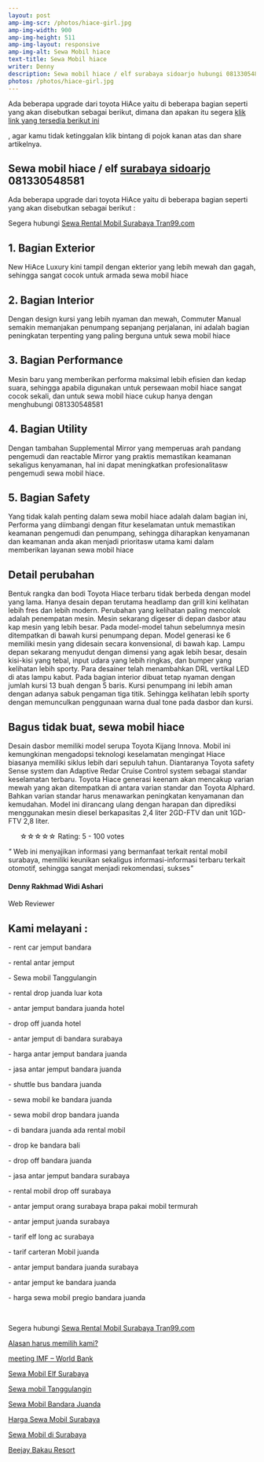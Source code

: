 ```yaml
---
layout: post
amp-img-scr: /photos/hiace-girl.jpg
amp-img-width: 900
amp-img-height: 511
amp-img-layout: responsive
amp-img-alt: Sewa Mobil hiace
text-title: Sewa Mobil hiace
writer: Denny
description: Sewa mobil hiace / elf surabaya sidoarjo hubungi 081330548581 Ada beberapa upgrade dari toyota HiAce yaitu di beberapa bagian seperti yang akan disebutkan sebagai berikut, dimana dan apakan itu segera klik link yang tersedia berikut ini, agar kamu tidak ketinggalan klik bintang di pojok kanan atas dan share artikelnya.
photos: /photos/hiace-girl.jpg
---
```

<p class="post">Ada beberapa upgrade dari toyota HiAce yaitu di beberapa bagian seperti yang akan disebutkan sebagai berikut, dimana dan apakan itu segera  <a href="https://tran99.com/">klik link yang tersedia berikut ini</a>

, agar kamu tidak ketinggalan klik bintang di pojok kanan atas dan share artikelnya.</p>

<h2 class="post">Sewa mobil hiace / elf <a href="https://tran99.com/2019/09/02/sewa-mobil-hiace/">surabaya sidoarjo</a> 081330548581</h2>
<amp-img class="post" src="/photos/hiace-girl-2.jpg" width="696" height="463" layout="responsive" alt="Sewa mobil hiace surabaya trans99"></amp-img>

<p class="post">Ada beberapa upgrade dari toyota HiAce yaitu di beberapa bagian seperti yang akan disebutkan sebagai berikut :</p>
<p class="post">Segera hubungi <a href="https://tran99.com/">Sewa Rental Mobil Surabaya Tran99.com</a></p>
<h2 class="post">1. Bagian Exterior</h2>
<p class="post">New HiAce Luxury kini tampil dengan ekterior yang lebih mewah dan gagah, sehingga sangat cocok untuk armada sewa mobil hiace</p>
<h2 class="post">2. Bagian Interior</h2>
<p class="post">Dengan design kursi yang lebih nyaman dan mewah, Commuter Manual semakin memanjakan penumpang sepanjang perjalanan, ini adalah bagian peningkatan terpenting yang paling berguna untuk sewa mobil hiace</p>
<h2 class="post">3. Bagian Performance</h2>
<p class="post">Mesin baru yang memberikan performa maksimal lebih efisien dan kedap suara, sehingga apabila digunakan untuk persewaan mobil hiace sangat cocok sekali, dan untuk sewa mobil hiace cukup hanya dengan menghubungi 081330548581</p>
<h2 class="post">4. Bagian Utility</h2>
<p class="post">Dengan tambahan Supplemental Mirror yang memperuas arah pandang pengemudi dan reactable Mirror yang praktis memastikan keamanan sekaligus kenyamanan, hal ini dapat meningkatkan profesionalitasw pengemudi sewa mobil hiace.</p>
<h2 class="post">5. Bagian Safety</h2>
<p class="post">Yang tidak kalah penting dalam sewa mobil hiace adalah dalam bagian ini, Performa yang diimbangi dengan fitur keselamatan untuk memastikan keamanan pengemudi dan penumpang, sehingga diharapkan kenyamanan dan keamanan anda akan menjadi prioritasw utama kami dalam memberikan layanan sewa mobil hiace</p>
<h2 class="post">Detail perubahan</h2>
<p class="post">Bentuk rangka dan bodi Toyota Hiace terbaru tidak berbeda dengan model yang lama. Hanya desain depan terutama headlamp dan grill kini kelihatan lebih fres dan lebih modern. Perubahan yang kelihatan paling mencolok adalah penempatan mesin. Mesin sekarang digeser di depan dasbor atau kap mesin yang lebih besar. Pada model-model tahun sebelumnya mesin ditempatkan di bawah kursi penumpang depan. Model generasi ke 6 memiliki mesin yang didesain secara konvensional, di bawah kap. Lampu depan sekarang menyudut dengan dimensi yang agak lebih besar, desain kisi-kisi yang tebal, input udara yang lebih ringkas, dan bumper yang kelihatan lebih sporty. Para desainer telah menambahkan DRL vertikal LED di atas lampu kabut. Pada bagian interior dibuat tetap nyaman dengan jumlah kursi 13 buah dengan 5 baris. Kursi penumpang ini lebih aman dengan adanya sabuk pengaman tiga titik. Sehingga kelihatan lebih sporty dengan memunculkan penggunaan warna dual tone pada dasbor dan kursi.</p>
<h2 class="post">Bagus tidak buat, sewa mobil hiace</h2>
<p class="post">Desain dasbor memiliki model serupa Toyota Kijang Innova. Mobil ini kemungkinan mengadopsi teknologi keselamatan mengingat Hiace biasanya memiliki siklus lebih dari sepuluh tahun. Diantaranya Toyota safety Sense system dan Adaptive Redar Cruise Control system sebagai standar keselamatan terbaru. Toyota Hiace generasi keenam akan mencakup varian mewah yang akan ditempatkan di antara varian standar dan Toyota Alphard. Bahkan varian standar harus menawarkan peningkatan kenyamanan dan kemudahan. Model ini dirancang ulang dengan harapan dan diprediksi menggunakan mesin diesel berkapasitas 2,4 liter 2GD-FTV dan unit 1GD-FTV 2,8 liter.</p>

<div itemscope="" itemtype="http://schema.org/Review">
    <ul itemprop="reviewRating" itemscope="" itemtype="http://schema.org/Rating">
      <label for="rating1" title="1 stars">☆</label><label for="rating2" title="2 stars">☆</label><label for="rating3" title="3 stars">☆</label><label for="rating4" title="4 stars">☆</label><label for="rating5" title="5 stars">☆</label> <label itemprop="ratingValue" data-id="1100" data-score="5" data-count="100">Rating: 5 - 100 votes</label>
    </ul>
    <div class="line-dec"></div>
    <p itemprop="itemReviewed"><em>"</em> Web ini menyajikan informasi yang bermanfaat terkait rental mobil surabaya, memiliki keunikan sekaligus informasi-informasi terbaru terkait otomotif, sehingga sangat menjadi rekomendasi, sukses<em>"</em></p>
    <div class="author-rate" itemprop="author" itemscope="" itemtype="http://schema.org/Person">
        <amp-img src="/photos/masden.png" width="100" height="100" layout="fixed" alt="Denny Rakhmad Widi Ashari" title="Denny Rakhmad Widi Ashari"></amp-img>
        <h4 itemprop="author" itemscope="" itemtype="http://schema.org/Person">Denny Rakhmad Widi Ashari</h4>
        <div class="line-dec2"></div>
        <span>Web Reviewer</span>
    </div>
</div>

<h2 class="post">Kami melayani :</h2>
<p class="post">- rent car jemput bandara</p>
<p class="post">- rental antar jemput</p>
<p class="post">- Sewa mobil Tanggulangin</p>
<p class="post">- rental drop juanda luar kota</p>
<p class="post">- antar jemput bandara juanda hotel</p>
<p class="post">- drop off juanda hotel</p>
<p class="post">- antar jemput di bandara surabaya </p>
<p class="post">- harga antar jemput bandara juanda</p>
<p class="post">- jasa antar jemput bandara juanda</p>
<p class="post">- shuttle bus bandara juanda</p>
<p class="post">- sewa mobil ke bandara juanda</p>
<p class="post">- sewa mobil drop bandara juanda</p>
<p class="post">- di bandara juanda ada rental mobil</p>
<p class="post">- drop ke bandara bali</p>
<p class="post">- drop off bandara juanda</p>
<p class="post">- jasa antar jemput bandara surabaya</p>
<p class="post">- rental mobil drop off surabaya</p>
<p class="post">- antar jemput orang surabaya brapa pakai mobil termurah</p>
<p class="post">- antar jemput juanda surabaya</p>
<p class="post">- tarif elf long ac surabaya</p>
<p class="post">- tarif carteran Mobil juanda</p>
<p class="post">- antar jemput bandara juanda surabaya</p>
<p class="post">- antar jemput ke bandara juanda</p>
<p class="post">- harga sewa mobil pregio bandara juanda</p>
<p class="post"><br></p>
<p class="post">Segera hubungi <a href="https://tran99.com/">Sewa Rental Mobil Surabaya Tran99.com</a></p>
<p class="post"><a href="https://tran99.com/2018/11/05/keunggulan-rental-mobil-surabaya/">Alasan harus memilih kami?</a></p>
<p class="post"><a href="https://tran99.com/2018/10/05/rental-annual-meeting-imf-world-bank-di-bali/">meeting IMF – World Bank</a></p>
<p class="post"><a href="https://tran99.com/2018/09/28/sewa-mobil-elf-surabaya/">Sewa Mobil Elf Surabaya</a></p>
<p class="post"><a href="https://tran99.com/2018/08/16/sewa-mobil-tanggulangin/">Sewa mobil Tanggulangin</a></p>
<p class="post"><a href="https://tran99.com/2018/07/23/sewa-mobil-bandara-juanda/">Sewa Mobil Bandara Juanda</a></p>
<p class="post"><a href="https://tran99.com/2018/06/21/harga-sewa-mobil-surabaya/">Harga Sewa Mobil Surabaya</a></p>
<p class="post"><a href="https://tran99.com/2018/05/27/sewa-mobil-di-surabaya/">Sewa Mobil di Surabaya</a></p>
<p class="post"><a href="https://tran99.com/2018/04/12/beejay-bakau-resort/">Beejay Bakau Resort</a></p>
<p class="post"><br></p>